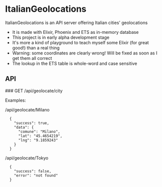 # ItalianGeolocations

ItalianGeolocations is an API server offering Italian cities' geolocations
  
  * It is made with Elixir, Phoenix and ETS as in-memory database
  * This project is in early alpha development stage
  * It's more a kind of playground to teach myself some Elixir (for great good!) than a real thing
  * Warning: some coordinates are clearly wrong! Will be fixed as soon as I get them all correct
  * The lookup in the ETS table is whole-word and case sensitive


## API

### GET /api/geolocate/city

Examples:

/api/geolocate/Milano
~~~
  {
    "success": true, 
    "data": {
      "comune": "Milano",
      "lat": "45.4654219",
      "lng": "9.1859243"
    }
  }
~~~

/api/geolocate/Tokyo
~~~
  { 
    "success": false,
    "error": "not found"
  }
~~~